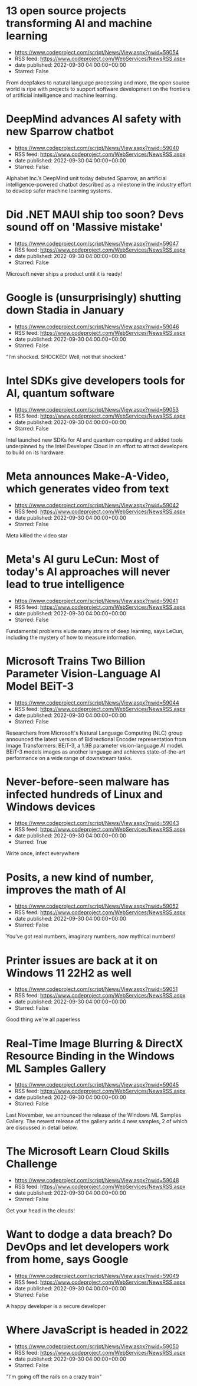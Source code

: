 # 13 open source projects transforming AI and machine learning
 - https://www.codeproject.com/script/News/View.aspx?nwid=59054
 - RSS feed: https://www.codeproject.com/WebServices/NewsRSS.aspx
 - date published: 2022-09-30 04:00:00+00:00
 - Starred: False

From deepfakes to natural language processing and more, the open source world is ripe with projects to support software development on the frontiers of artificial intelligence and machine learning.

# DeepMind advances AI safety with new Sparrow chatbot
 - https://www.codeproject.com/script/News/View.aspx?nwid=59040
 - RSS feed: https://www.codeproject.com/WebServices/NewsRSS.aspx
 - date published: 2022-09-30 04:00:00+00:00
 - Starred: False

Alphabet Inc.’s DeepMind unit today debuted Sparrow, an artificial intelligence-powered chatbot described as a milestone in the industry effort to develop safer machine learning systems.

# Did .NET MAUI ship too soon? Devs sound off on 'Massive mistake'
 - https://www.codeproject.com/script/News/View.aspx?nwid=59047
 - RSS feed: https://www.codeproject.com/WebServices/NewsRSS.aspx
 - date published: 2022-09-30 04:00:00+00:00
 - Starred: False

Microsoft never ships a product until it is ready!

# Google is (unsurprisingly) shutting down Stadia in January
 - https://www.codeproject.com/script/News/View.aspx?nwid=59046
 - RSS feed: https://www.codeproject.com/WebServices/NewsRSS.aspx
 - date published: 2022-09-30 04:00:00+00:00
 - Starred: False

"I’m shocked. SHOCKED! Well, not that shocked."

# Intel SDKs give developers tools for AI, quantum software
 - https://www.codeproject.com/script/News/View.aspx?nwid=59053
 - RSS feed: https://www.codeproject.com/WebServices/NewsRSS.aspx
 - date published: 2022-09-30 04:00:00+00:00
 - Starred: False

Intel launched new SDKs for AI and quantum computing and added tools underpinned by the Intel Developer Cloud in an effort to attract developers to build on its hardware.

# Meta announces Make-A-Video, which generates video from text
 - https://www.codeproject.com/script/News/View.aspx?nwid=59042
 - RSS feed: https://www.codeproject.com/WebServices/NewsRSS.aspx
 - date published: 2022-09-30 04:00:00+00:00
 - Starred: False

Meta killed the video star

# Meta's AI guru LeCun: Most of today's AI approaches will never lead to true intelligence
 - https://www.codeproject.com/script/News/View.aspx?nwid=59041
 - RSS feed: https://www.codeproject.com/WebServices/NewsRSS.aspx
 - date published: 2022-09-30 04:00:00+00:00
 - Starred: False

Fundamental problems elude many strains of deep learning, says LeCun, including the mystery of how to measure information.

# Microsoft Trains Two Billion Parameter Vision-Language AI Model BEiT-3
 - https://www.codeproject.com/script/News/View.aspx?nwid=59044
 - RSS feed: https://www.codeproject.com/WebServices/NewsRSS.aspx
 - date published: 2022-09-30 04:00:00+00:00
 - Starred: False

Researchers from Microsoft's Natural Language Computing (NLC) group announced the latest version of Bidirectional Encoder representation from Image Transformers: BEiT-3, a 1.9B parameter vision-language AI model. BEiT-3 models images as another language and achieves state-of-the-art performance on a wide range of downstream tasks.

# Never-before-seen malware has infected hundreds of Linux and Windows devices
 - https://www.codeproject.com/script/News/View.aspx?nwid=59043
 - RSS feed: https://www.codeproject.com/WebServices/NewsRSS.aspx
 - date published: 2022-09-30 04:00:00+00:00
 - Starred: True

Write once, infect everywhere

# Posits, a new kind of number, improves the math of AI
 - https://www.codeproject.com/script/News/View.aspx?nwid=59052
 - RSS feed: https://www.codeproject.com/WebServices/NewsRSS.aspx
 - date published: 2022-09-30 04:00:00+00:00
 - Starred: False

You've got real numbers, imaginary numbers, now mythical numbers!

# Printer issues are back at it on Windows 11 22H2 as well
 - https://www.codeproject.com/script/News/View.aspx?nwid=59051
 - RSS feed: https://www.codeproject.com/WebServices/NewsRSS.aspx
 - date published: 2022-09-30 04:00:00+00:00
 - Starred: False

Good thing we're all paperless

# Real-Time Image Blurring & DirectX Resource Binding in the Windows ML Samples Gallery
 - https://www.codeproject.com/script/News/View.aspx?nwid=59045
 - RSS feed: https://www.codeproject.com/WebServices/NewsRSS.aspx
 - date published: 2022-09-30 04:00:00+00:00
 - Starred: False

Last November, we announced the release of the Windows ML Samples Gallery. The newest release of the gallery adds 4 new samples, 2 of which are discussed in detail below.

# The Microsoft Learn Cloud Skills Challenge
 - https://www.codeproject.com/script/News/View.aspx?nwid=59048
 - RSS feed: https://www.codeproject.com/WebServices/NewsRSS.aspx
 - date published: 2022-09-30 04:00:00+00:00
 - Starred: False

Get your head in the clouds!

# Want to dodge a data breach? Do DevOps and let developers work from home, says Google
 - https://www.codeproject.com/script/News/View.aspx?nwid=59049
 - RSS feed: https://www.codeproject.com/WebServices/NewsRSS.aspx
 - date published: 2022-09-30 04:00:00+00:00
 - Starred: False

A happy developer is a secure developer

# Where JavaScript is headed in 2022
 - https://www.codeproject.com/script/News/View.aspx?nwid=59050
 - RSS feed: https://www.codeproject.com/WebServices/NewsRSS.aspx
 - date published: 2022-09-30 04:00:00+00:00
 - Starred: False

"I'm going off the rails on a crazy train"
